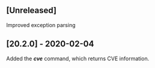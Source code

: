 ## [Unreleased]
Improved exception parsing

## [20.2.0] - 2020-02-04
Added the ***cve*** command, which returns CVE information.
